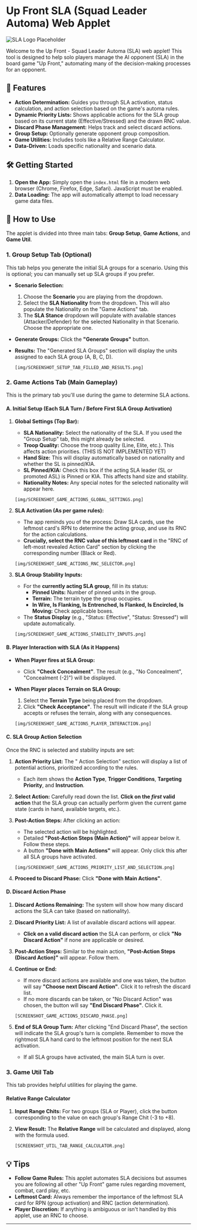 # Up Front SLA (Squad Leader Automa) Web Applet

![SLA Logo Placeholder](YOUR_APP_LOGO_OR_A_GENERIC_UP_FRONT_IMAGE.png)

Welcome to the Up Front - Squad Leader Automa (SLA) web applet! This tool is designed to help solo players manage the AI opponent (SLA) in the board game "Up Front," automating many of the decision-making processes for an opponent.

## 🚀 Features

*   **Action Determination:** Guides you through SLA activation, status calculation, and action selection based on the game's automa rules.
*   **Dynamic Priority Lists:** Shows applicable actions for the SLA group based on its current state (Effective/Stressed) and the drawn RNC value.
*   **Discard Phase Management:** Helps track and select discard actions.
*   **Group Setup:** Optionally generate opponent group composition.
*   **Game Utilities:** Includes tools like a Relative Range Calculator.
*   **Data-Driven:** Loads specific nationality and scenario data.

## 🛠️ Getting Started

1.  **Open the App:** Simply open the `index.html` file in a modern web browser (Chrome, Firefox, Edge, Safari). JavaScript must be enabled.
2.  **Data Loading:** The app will automatically attempt to load necessary game data files.

## 📖 How to Use

The applet is divided into three main tabs: **Group Setup**, **Game Actions**, and **Game Util**.

### 1. Group Setup Tab (Optional)

This tab helps you generate the initial SLA groups for a scenario. Using this is optional; you can manually set up SLA groups if you prefer.

*   **Scenario Selection:**
    1.  Choose the **Scenario** you are playing from the dropdown.
    2.  Select the **SLA Nationality** from the dropdown. This will also populate the Nationality on the "Game Actions" tab.
    3.  The **SLA Stance** dropdown will populate with available stances (Attacker/Defender) for the selected Nationality in that Scenario. Choose the appropriate one.
*   **Generate Groups:** Click the **"Generate Groups"** button.
*   **Results:** The "Generated SLA Groups" section will display the units assigned to each SLA group (A, B, C, D).

    `[img/SCREENSHOT_SETUP_TAB_FILLED_AND_RESULTS.png]`

### 2. Game Actions Tab (Main Gameplay)

This is the primary tab you'll use during the game to determine SLA actions.

#### A. Initial Setup (Each SLA Turn / Before First SLA Group Activation)

1.  **Global Settings (Top Bar):**
    *   **SLA Nationality:** Select the nationality of the SLA. If you used the "Group Setup" tab, this might already be selected.
    *   **Troop Quality:** Choose the troop quality (Line, Elite, etc.). This affects action priorities. (THIS IS NOT IMPLEMENTED YET)
    *   **Hand Size:** This will display automatically based on nationality and whether the SL is pinned/KIA.
    *   **SL Pinned/KIA:** Check this box if the acting SLA leader (SL or promoted ASL) is Pinned or KIA. This affects hand size and stability.
    *   **Nationality Notes:** Any special notes for the selected nationality will appear here.

    `[img/SCREENSHOT_GAME_ACTIONS_GLOBAL_SETTINGS.png]`

2.  **SLA Activation (As per game rules):**
    *   The app reminds you of the process: Draw SLA cards, use the leftmost card's RPN to determine the acting group, and use its RNC for the action calculations.
    *   **Crucially, select the RNC value of this leftmost card** in the "RNC of left-most revealed Action Card" section by clicking the corresponding number (Black or Red).

    `[img/SCREENSHOT_GAME_ACTIONS_RNC_SELECTOR.png]`

3.  **SLA Group Stability Inputs:**
    *   For the **currently acting SLA group**, fill in its status:
        *   **Pinned Units:** Number of pinned units in the group.
        *   **Terrain:** The terrain type the group occupies.
        *   **In Wire, Is Flanking, Is Entrenched, Is Flanked, Is Encircled, Is Moving:** Check applicable boxes.
    *   The **Status Display** (e.g., "Status: Effective", "Status: Stressed") will update automatically.

    `[img/SCREENSHOT_GAME_ACTIONS_STABILITY_INPUTS.png]`

#### B. Player Interaction with SLA (As it Happens)

*   **When Player fires at SLA Group:**
    *   Click **"Check Concealment"**. The result (e.g., "No Concealment", "Concealment (-2)") will be displayed.
*   **When Player places Terrain on SLA Group:**
    1.  Select the **Terrain Type** being placed from the dropdown.
    2.  Click **"Check Acceptance"**. The result will indicate if the SLA group accepts or refuses the terrain, along with any consequences.

    `[img/SCREENSHOT_GAME_ACTIONS_PLAYER_INTERACTION.png]`

#### C. SLA Group Action Selection

Once the RNC is selected and stability inputs are set:

1.  **Action Priority List:** The "<SLA Group> Action Selection" section will display a list of potential actions, prioritized according to the rules.
    *   Each item shows the **Action Type**, **Trigger Conditions**, **Targeting Priority**, and **Instruction**.
2.  **Select Action:** Carefully read down the list. **Click on the *first* valid action** that the SLA group can actually perform given the current game state (cards in hand, available targets, etc.).
3.  **Post-Action Steps:** After clicking an action:
    *   The selected action will be highlighted.
    *   Detailed **"Post-Action Steps (Main Action)"** will appear below it. Follow these steps.
    *   A button **"Done with Main Actions"** will appear.  Only click this after all SLA groups have activated.

    `[img/SCREENSHOT_GAME_ACTIONS_PRIORITY_LIST_AND_SELECTION.png]`

4.  **Proceed to Discard Phase:** Click **"Done with Main Actions"**.

#### D. Discard Action Phase

1.  **Discard Actions Remaining:** The system will show how many discard actions the SLA can take (based on nationality).
2.  **Discard Priority List:** A list of available discard actions will appear.
    *   **Click on a valid discard action** the SLA can perform, or click **"No Discard Action"** if none are applicable or desired.
3.  **Post-Action Steps:** Similar to the main action, **"Post-Action Steps (Discard Action)"** will appear. Follow them.
4.  **Continue or End:**
    *   If more discard actions are available and one was taken, the button will say **"Choose next Discard Action"**. Click it to refresh the discard list.
    *   If no more discards can be taken, or "No Discard Action" was chosen, the button will say **"End Discard Phase"**. Click it.

    `[SCREENSHOT_GAME_ACTIONS_DISCARD_PHASE.png]`

5.  **End of SLA Group Turn:** After clicking "End Discard Phase", the section will indicate the SLA group's turn is complete. Remember to move the rightmost SLA hand card to the leftmost position for the next SLA activation.
    *   If all SLA groups have activated, the main SLA turn is over.

### 3. Game Util Tab

This tab provides helpful utilities for playing the game.

#### Relative Range Calculator

1.  **Input Range Chits:** For two groups (SLA or Player), click the button corresponding to the value on each group's Range Chit (-3 to +8).
2.  **View Result:** The **Relative Range** will be calculated and displayed, along with the formula used.

    `[SCREENSHOT_UTIL_TAB_RANGE_CALCULATOR.png]`

## 💡 Tips

*   **Follow Game Rules:** This applet automates SLA decisions but assumes you are following all other "Up Front" game rules regarding movement, combat, card play, etc.
*   **Leftmost Card:** Always remember the importance of the leftmost SLA card for RPN (group activation) and RNC (action determination).
*   **Player Discretion:** If anything is ambiguous or isn't handled by this applet, use an RNC to choose.

---
